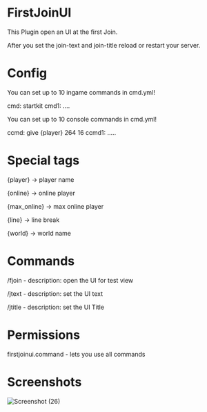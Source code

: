 # FirstJoinUI
This Plugin open an UI at the first Join.

After you set the join-text and join-title reload or restart your server.

# Config
You can set up to 10 ingame commands in cmd.yml!

cmd: startkit
cmd1: ....

You can set up to 10 console commands in cmd.yml!

ccmd: give {player} 264 16
ccmd1: .....

# Special tags
{player} -> player name

{online} -> online player

{max_online} -> max online player

{line} -> line break

{world} -> world name

# Commands
/fjoin - description: open the UI for test view

/jtext - description: set the UI text

/jtitle - description: set the UI Title

# Permissions
firstjoinui.command - lets you use all commands

# Screenshots
![Screenshot (26)](https://user-images.githubusercontent.com/67799203/103339571-fcf3ba00-4a81-11eb-9985-7a96faaa9f23.png)
